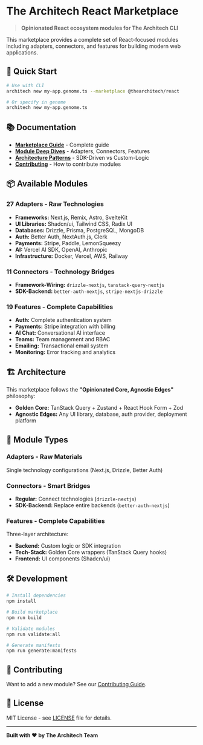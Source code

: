 # The Architech React Marketplace

> **Opinionated React ecosystem modules for The Architech CLI**

This marketplace provides a complete set of React-focused modules including adapters, connectors, and features for building modern web applications.

## 🚀 Quick Start

```bash
# Use with CLI
architech new my-app.genome.ts --marketplace @thearchitech/react

# Or specify in genome
architech new my-app.genome.ts
```

## 📚 Documentation

- **[Marketplace Guide](https://docs.thearchitech.dev/marketplace)** - Complete guide
- **[Module Deep Dives](https://docs.thearchitech.dev/marketplace/adapters-deep-dive)** - Adapters, Connectors, Features
- **[Architecture Patterns](https://docs.thearchitech.dev/architecture)** - SDK-Driven vs Custom-Logic
- **[Contributing](https://docs.thearchitech.dev/contributing)** - How to contribute modules

## 📦 Available Modules

### **27 Adapters** - Raw Technologies
- **Frameworks:** Next.js, Remix, Astro, SvelteKit
- **UI Libraries:** Shadcn/ui, Tailwind CSS, Radix UI
- **Databases:** Drizzle, Prisma, PostgreSQL, MongoDB
- **Auth:** Better Auth, NextAuth.js, Clerk
- **Payments:** Stripe, Paddle, LemonSqueezy
- **AI:** Vercel AI SDK, OpenAI, Anthropic
- **Infrastructure:** Docker, Vercel, AWS, Railway

### **11 Connectors** - Technology Bridges
- **Framework-Wiring:** `drizzle-nextjs`, `tanstack-query-nextjs`
- **SDK-Backend:** `better-auth-nextjs`, `stripe-nextjs-drizzle`

### **19 Features** - Complete Capabilities
- **Auth:** Complete authentication system
- **Payments:** Stripe integration with billing
- **AI Chat:** Conversational AI interface
- **Teams:** Team management and RBAC
- **Emailing:** Transactional email system
- **Monitoring:** Error tracking and analytics

## 🏗️ Architecture

This marketplace follows the **"Opinionated Core, Agnostic Edges"** philosophy:

- **Golden Core:** TanStack Query + Zustand + React Hook Form + Zod
- **Agnostic Edges:** Any UI library, database, auth provider, deployment platform

## 🎯 Module Types

### **Adapters** - Raw Materials
Single technology configurations (Next.js, Drizzle, Better Auth)

### **Connectors** - Smart Bridges  
- **Regular:** Connect technologies (`drizzle-nextjs`)
- **SDK-Backend:** Replace entire backends (`better-auth-nextjs`)

### **Features** - Complete Capabilities
Three-layer architecture:
- **Backend:** Custom logic or SDK integration
- **Tech-Stack:** Golden Core wrappers (TanStack Query hooks)
- **Frontend:** UI components (Shadcn/ui)

## 🛠️ Development

```bash
# Install dependencies
npm install

# Build marketplace
npm run build

# Validate modules
npm run validate:all

# Generate manifests
npm run generate:manifests
```

## 🤝 Contributing

Want to add a new module? See our [Contributing Guide](https://docs.thearchitech.dev/contributing).

## 📄 License

MIT License - see [LICENSE](LICENSE) file for details.

---

**Built with ❤️ by The Architech Team**